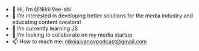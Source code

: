 - 👋 Hi, I’m @NikkiVee-shi
- 👀 I’m interested in developing better solutions for the media industry and educating content creators!
- 🌱 I’m currently learning JS 
- 💞️ I’m looking to collaborate on my media startup
- 📫 How to reach me: nikolaivanovpodcast@gmail.com

<!---
NikkiVee-shi/NikkiVee-shi is a ✨ special ✨ repository because its `README.md` (this file) appears on your GitHub profile.
You can click the Preview link to take a look at your changes.
--->

